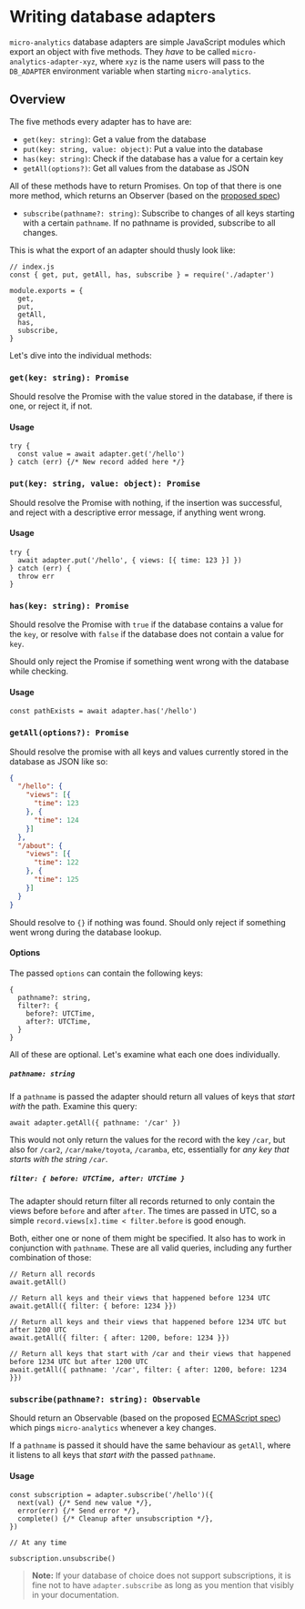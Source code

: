 # Writing database adapters

`micro-analytics` database adapters are simple JavaScript modules which export an object with five methods. They _have_ to be called `micro-analytics-adapter-xyz`, where `xyz` is the name users will pass to the `DB_ADAPTER` environment variable when starting `micro-analytics`.

## Overview

The five methods every adapter has to have are:

- `get(key: string)`: Get a value from the database
- `put(key: string, value: object)`: Put a value into the database
- `has(key: string)`: Check if the database has a value for a certain key
- `getAll(options?)`: Get all values from the database as JSON

All of these methods have to return Promises. On top of that there is one more method, which returns an Observer (based on the [proposed spec](https://github.com/tc39/proposal-observable))

- `subscribe(pathname?: string)`: Subscribe to changes of all keys starting with a certain `pathname`. If no pathname is provided, subscribe to all changes.

This is what the export of an adapter should thusly look like:

```JS
// index.js
const { get, put, getAll, has, subscribe } = require('./adapter')

module.exports = {
  get,
  put,
  getAll,
  has,
  subscribe,
}
```

Let's dive into the individual methods:

### `get(key: string): Promise`

Should resolve the Promise with the value stored in the database, if there is one, or reject it, if not.

#### Usage

```JS
try {
  const value = await adapter.get('/hello')
} catch (err) {/* New record added here */}
```

### `put(key: string, value: object): Promise`

Should resolve the Promise with nothing, if the insertion was successful, and reject with a descriptive error message, if anything went wrong.

#### Usage

```JS
try {
  await adapter.put('/hello', { views: [{ time: 123 }] })
} catch (err) {
  throw err
}
```

### `has(key: string): Promise`

Should resolve the Promise with `true` if the database contains a value for the `key`, or resolve with `false` if the database does not contain a value for `key`.

Should only reject the Promise if something went wrong with the database while checking.

#### Usage

```JS
const pathExists = await adapter.has('/hello')
```

### `getAll(options?): Promise`

Should resolve the promise with all keys and values currently stored in the database as JSON like so:

```JSON
{
  "/hello": {
    "views": [{
      "time": 123
    }, {
      "time": 124
    }]
  },
  "/about": {
    "views": [{
      "time": 122
    }, {
      "time": 125
    }]
  }
}
```

Should resolve to `{}` if nothing was found. Should only reject if something went wrong during the database lookup.

#### Options

The passed `options` can contain the following keys:

```JS
{
  pathname?: string,
  filter?: {
    before?: UTCTime,
    after?: UTCTime,
  }
}
```

All of these are optional. Let's examine what each one does individually.

##### `pathname: string`

If a `pathname` is passed the adapter should return all values of keys that _start with_ the path. Examine this query:

```JS
await adapter.getAll({ pathname: '/car' })
```

This would not only return the values for the record with the key `/car`, but also for `/car2`, `/car/make/toyota`, `/caramba`, etc, essentially for _any key that starts with the string `/car`_.

##### `filter: { before: UTCTime, after: UTCTime }`

The adapter should return filter all records returned to only contain the views before `before` and after `after`. The times are passed in UTC, so a simple `record.views[x].time < filter.before` is good enough.

Both, either one or none of them might be specified. It also has to work in conjunction with `pathname`. These are all valid queries, including any further combination of those:

```JS
// Return all records
await.getAll()

// Return all keys and their views that happened before 1234 UTC
await.getAll({ filter: { before: 1234 }})

// Return all keys and their views that happened before 1234 UTC but after 1200 UTC
await.getAll({ filter: { after: 1200, before: 1234 }})

// Return all keys that start with /car and their views that happened before 1234 UTC but after 1200 UTC
await.getAll({ pathname: '/car', filter: { after: 1200, before: 1234 }})
```

### `subscribe(pathname?: string): Observable`

Should return an Observable (based on the proposed [ECMAScript spec](https://github.com/tc39/proposal-observable)) which pings `micro-analytics` whenever a key changes.

If a `pathname` is passed it should have the same behaviour as `getAll`, where it listens to all keys that _start with_ the passed `pathname`.

#### Usage

```JS
const subscription = adapter.subscribe('/hello')({
  next(val) {/* Send new value */},
  error(err) {/* Send error */},
  complete() {/* Cleanup after unsubscription */},
})

// At any time

subscription.unsubscribe()
```

> **Note:** If your database of choice does not support subscriptions, it is fine not to have `adapter.subscribe` as long as you mention that visibly in your documentation.
